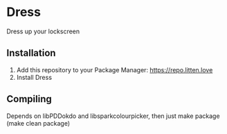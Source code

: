 # Dress
Dress up your lockscreen

## Installation
1. Add this repository to your Package Manager: https://repo.litten.love
2. Install Dress

## Compiling
Depends on libPDDokdo and libsparkcolourpicker, then just make package (make clean package)
